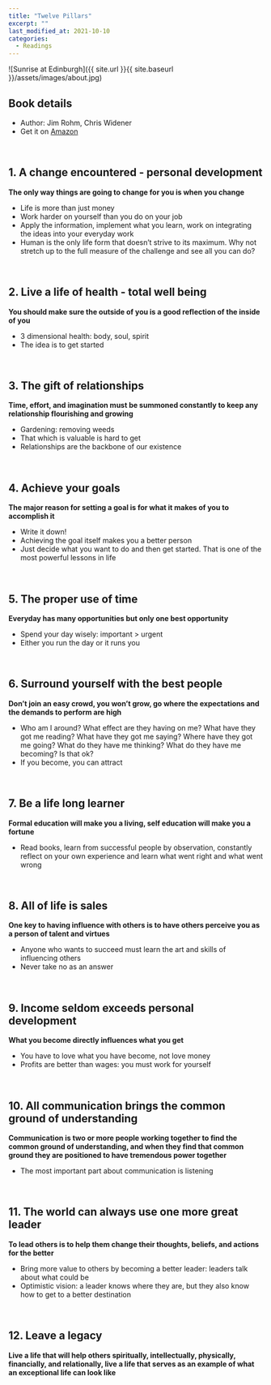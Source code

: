 ```yaml
---
title: "Twelve Pillars"
excerpt: ""
last_modified_at: 2021-10-10
categories:
  - Readings
---
```


![Sunrise at Edinburgh]({{ site.url }}{{ site.baseurl }}/assets/images/about.jpg)

## Book details
- Author: Jim Rohm, Chris Widener
- Get it on [Amazon](https://amzn.to/3IrtLDP)

<br>

## 1. A change encountered - personal development
**The only way things are going to change for you is when you change**
- Life is more than just money
- Work harder on yourself than you do on your job
- Apply the information, implement what you learn, work on integrating the ideas into your everyday work
- Human is the only life form that doesn’t strive to its maximum. Why not stretch up to the full measure of the challenge and see all you can do?

<br>

## 2. Live a life of health - total well being
**You should make sure the outside of you is a good reflection of the inside of you**
- 3 dimensional health: body, soul, spirit
- The idea is to get started

<br>

## 3. The gift of relationships
**Time, effort, and imagination must be summoned constantly to keep any relationship flourishing and growing**
- Gardening: removing weeds
- That which is valuable is hard to get
- Relationships are the backbone of our existence

<br>

## 4. Achieve your goals
**The major reason for setting a goal is for what it makes of you to accomplish it**
- Write it down!
- Achieving the goal itself makes you a better person
- Just decide what you want to do and then get started. That is one of the most powerful lessons in life

<br>

## 5. The proper use of time
**Everyday has many opportunities but only one best opportunity**
- Spend your day wisely: important > urgent
- Either you run the day or it runs you

<br>

## 6. Surround yourself with the best people
**Don’t join an easy crowd, you won’t grow, go where the expectations and the demands to perform are high**
- Who am I around? What effect are they having on me? What have they got me reading? What have they got me saying? Where have they got me going? What do they have me thinking? What do they have me becoming? Is that ok?
- If you become, you can attract

<br>

## 7. Be a life long learner
**Formal education will make you a living, self education will make you a fortune**
- Read books, learn from successful people by observation, constantly reflect on your own experience and learn what went right and what went wrong

<br>

## 8. All of life is sales
**One key to having influence with others is to have others perceive you as a person of talent and virtues**
- Anyone who wants to succeed must learn the art and skills of influencing others
- Never take no as an answer

<br>

## 9. Income seldom exceeds personal development
**What you become directly influences what you get**
- You have to love what you have become, not love money
 - Profits are better than wages: you must work for yourself

<br>

## 10. All communication brings the common ground of understanding
**Communication is two or more people working together to find the common ground of understanding, and when they find that common ground they are positioned to have tremendous power together**
- The most important part about communication is listening

<br>

## 11. The world can always use one more great leader
**To lead others is to help them change their thoughts, beliefs, and actions for the better**
- Bring more value to others by becoming a better leader: leaders talk about what could be
- Optimistic vision: a leader knows where they are, but they also know how to get to a better destination

<br>

## 12. Leave a legacy
**Live a life that will help others spiritually, intellectually, physically, financially, and relationally, live a life that serves as an example of what an exceptional life can look like**

<br>
